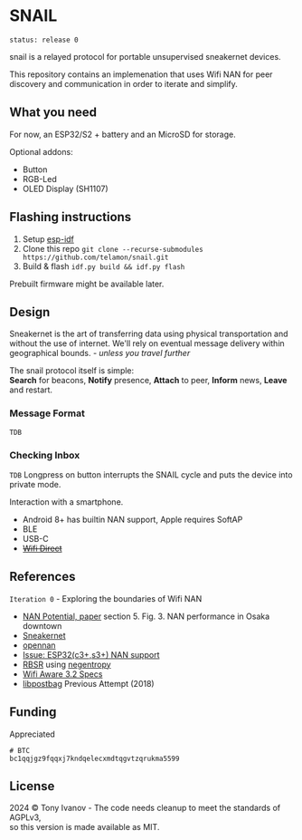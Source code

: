 # SNAIL
`status: release 0`

snail is a relayed protocol for portable unsupervised sneakernet devices.

This repository contains an implemenation that uses Wifi NAN for peer discovery and communication
in order to iterate and simplify.

## What you need
For now, an ESP32/S2 + battery and an MicroSD for storage.

Optional addons:
 - Button
 - RGB-Led
 - OLED Display (SH1107)

<!--
## Releases

> Don't ask, just flash!

[M5 Atom Lite]() [Firmware]()
[M5 Stack]() [Firmware]()
[Wemos + SH1106LCD]() [Firmware]()
-->

## Flashing instructions

1. Setup [esp-idf](https://github.com/espressif/esp-idf#developing-with-esp-idf)
2. Clone this repo `git clone --recurse-submodules https://github.com/telamon/snail.git`
3. Build & flash `idf.py build && idf.py flash`

Prebuilt firmware might be available later.

## Design
Sneakernet is the art of transferring data using physical transportation and without the use of internet.
We'll rely on eventual message delivery within geographical bounds. _- unless you travel further_

The snail protocol itself is simple:  
**Search** for beacons, **Notify** presence, **Attach** to peer, **Inform** news, **Leave** and restart.


### Message Format
`TDB`

### Checking Inbox
`TDB`
Longpress on button interrupts the SNAIL cycle and puts the device into private mode.

Interaction with a smartphone.
- Android 8+ has builtin NAN support, Apple requires SoftAP
- BLE
- USB-C
- ~~[Wifi Direct](https://github.com/espressif/esp-idf/issues/6522#issuecomment-1878635833)~~

## References

`Iteration 0` - Exploring the boundaries of Wifi NAN

- [NAN Potential, paper](https://core.ac.uk/download/pdf/41826471.pdf) section 5. Fig. 3. NAN performance in Osaka downtown
- [Sneakernet](https://en.wikipedia.org/wiki/Sneakernet)
- [opennan](https://github.com/seemoo-lab/opennan)
- [Issue: ESP32(c3+,s3+) NAN support](https://github.com/espressif/esp-idf/issues/12987)
- [RBSR](https://github.com/AljoschaMeyer/master_thesis/blob/main/main.pdf) using [negentropy](https://github.com/hoytech/negentropy)
- [Wifi Aware 3.2 Specs](https://device.report/m/980bcb4db0863da46c502ee7c16a63f7606467778fe73fac7ffabcd3cfa5d207.pdf)
- [libpostbag](https://git.sr.ht/~telamohn/libpostbag) Previous Attempt (2018)
 <!-- [The Original Experiment, 1969](https://snap.stanford.edu/class/cs224w-readings/travers69smallworld.pdf) -->

## Funding

Appreciated

```
# BTC
bc1qqjgz9fqqxj7kndqelecxmdtqgvtzqrukma5599
```

## License

2024 © Tony Ivanov - The code needs cleanup to meet the standards of AGPLv3,  
so this version is made available as MIT.

